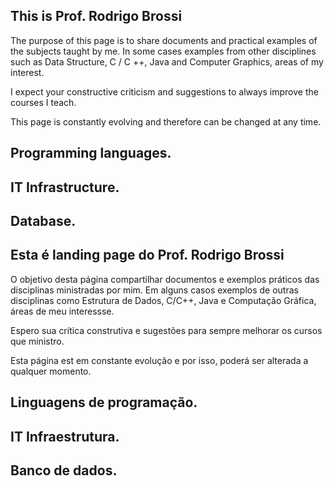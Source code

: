 
## This is Prof. Rodrigo Brossi

The purpose of this page is to share documents and practical examples of the subjects taught by me. In some cases examples
from other disciplines such as Data Structure, C / C ++, Java and Computer Graphics, areas of my interest.

I expect your constructive criticism and suggestions to always improve the courses I teach.

This page is constantly evolving and therefore can be changed at any time.

## Programming languages.

## IT Infrastructure.

## Database.

## Esta é landing page do Prof. Rodrigo Brossi

O objetivo desta página  compartilhar documentos e exemplos práticos das disciplinas ministradas por mim. Em alguns casos exemplos
de outras disciplinas como Estrutura de Dados, C/C++, Java e Computação Gráfica, áreas de meu interessse. 

Espero sua crítica construtiva e sugestões para sempre melhorar os cursos que ministro. 

Esta página est em constante evolução e por isso, poderá ser alterada a qualquer momento.

## Linguagens de programação.

## IT Infraestrutura. 

## Banco de dados.
